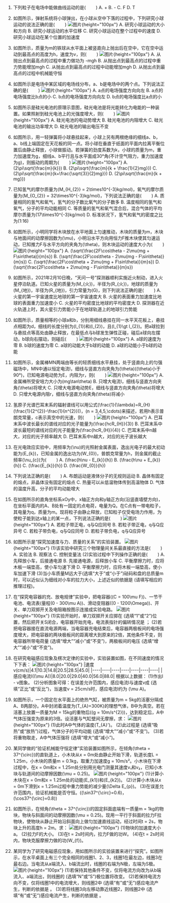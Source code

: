 1. 下列粒子在电场中能做曲线运动的是($\qquad$)
A. +
B. -
C. F
D. T

2. 如图所示，弹射系统将小球弹出，在小球从空中下落的过程中，下列研究小球运动的说法正确的是($\qquad$)
![图片](../Teyian_p_附件/附件/2024年1月浙江省普通高校招生选考物理试题/img_2_1_21721678.png){height="100px"}
A. 研究小球运动的大小和方向
B. 研究小球运动的水平位移
C. 研究小球运动在整个过程中的速度
D. 研究小球运动在某个位置的加速度

3. 如图所示，质量为m的铁球从水平面上被竖直向上抛出后在空中，它在空中运动到最高点的高度为h，速度为v，则($\qquad$)
![图片](../Teyian_p_附件/附件/2024年1月浙江省普通高校招生选考物理试题/img_3_1_21721679.png){height="100px"}
A. 从抛出点到最高点的过程中重力做功为 -mgh
B. 从抛出点到最高点的过程中重力势能增加mgh
C. 从抛出点到最高点的过程中动能增加mgh
D. 从抛出点到最高点的过程中机械能守恒

4. 如图所示是电场中某区域的电场线分布，a、b是电场中的两个点。下列说法正确的是($\qquad$)
![图片](../Teyian_p_附件/附件/2024年1月浙江省普通高校招生选考物理试题/img_4_1_21721680.png){height="100px"}
A. a点的电场强度方向向左
B. a点的电场强度比b点的小
C. b点的电场强度方向向左
D. b点的电场强度比a点的小

5. 如图所示是硅光电池的原理示意图，硅光电池是将光能转化为电能的一种装置。如果照射到硅光电池上的光强度增大，则($\qquad$)
![图片](../Teyian_p_附件/附件/2024年1月浙江省普通高校招生选考物理试题/img_5_1_21721681.png){height="100px"}
A. 硅光电池的电动势增大
B. 硅光电池的内阻增大
C. 硅光电池的输出功率增大
D. 硅光电池的输出电压不变

6. 如图所示，用一轻弹簧将小球悬挂起来，小球上另有两根绝缘的细线a、b，a、b线上端固定在天花板的同一点。将小球在垂直于纸面的平面内拉离平衡位置后由静止释放，小球做振动。若弹簧的劲度系数为k，小球的质量为m，重力加速度为g，细线a、b平行且与水平面成30°角(不计空气阻力，重力加速度为g)，则振动的周期为($\qquad$)
![图片](../Teyian_p_附件/附件/2024年1月浙江省普通高校招生选考物理试题/img_6_1_21721682.png){height="100px"}
A. \(2\pi\sqrt{\frac{m}{k}}\)
B. \(2\pi\sqrt{\frac{m}{k + \frac{1}{2}mg}}\)
C. \(2\pi\sqrt{\frac{m}{k+\frac{\sqrt{3}}{2}mg}}\)
D. \(2\pi\sqrt{\frac{m}{k + mg}}\)

7. 已知氢气的摩尔质量为\(M_{H_{2}} = 2\times10^{-3}kg/mol\)，氧气的摩尔质量为\(M_{O_{2}} = 32\times10^{-3}kg/mol\)，下列说法正确的是($\qquad$)
A. 质量相同的氢气和氧气，氢气的分子数比氧气的分子数多
B. 温度相同的氢气和氧气，分子的平均动能相同
C. 等质量的氢气和氧气混合后，混合气体的平均摩尔质量为\(17\times10^{-3}kg/mol\)
D. 标准状况下，氢气和氧气的密度之比为\(1:16\)

8. 如图所示，小明同学将木块放在水平地面上匀速推动，木块的质量为m，木块与地面间的动摩擦因数为\(\mu\)，小明沿水平方向用恒力F推木块使其匀速运动，已知推力F与水平方向的夹角为\(\theta\)，则木块运动的速度大小为($\qquad$)
![图片](../Teyian_p_附件/附件/2024年1月浙江省普通高校招生选考物理试题/img_8_1_21721684.png){height="100px"}
A. \(\sqrt{\frac{2F\cos\theta - 2\mu(mg + F\sin\theta)}{m}s}\)
B. \(\sqrt{\frac{2F\cos\theta - 2\mu(mg - F\sin\theta)}{m}s}\)
C. \(\sqrt{\frac{2F\cos\theta + 2\mu(mg + F\sin\theta)}{m}s}\)
D. \(\sqrt{\frac{2F\cos\theta + 2\mu(mg - F\sin\theta)}{m}s}\)

9. 如图所示，2021年2月10日晚，“天问一号”探测器顺利实施近火制动，进入火星停泊轨道。已知火星的质量为\(M_{火}\)，半径为\(R_{火}\)，地球的质量为\(M_{地}\)，半径为\(R_{地}\)，引力常量为\(G\)，则下列说法正确的是($\qquad$)
A. 火星的第一宇宙速度比地球的第一宇宙速度大
B. 火星的表面重力加速度比地球的表面重力加速度小
C. 火星的平均密度比地球的平均密度大
D. 探测器在近火轨道上时，其火星引力势能小于在地球轨道上的地球引力势能

10. 如图所示，质量相等的小球a和b，分别用细线悬挂在同一水平天花板上，悬挂点相距为d，细线的长度分别为\(l_{1}\)和\(l_{2}\)，且\(l_{1}\gt l_{2}\)。把a球拉到与悬挂点等高处由静止释放，在最低点与b球发生弹性正碰，碰后a球向左摆动，b球向右摆动，则碰后($\qquad$)
![图片](../Teyian_p_附件/附件/2024年1月浙江省普通高校招生选考物理试题/img_10_1_21721686.png){height="100px"}
A. a球的速度为零
B. b球的速度为零
C. a球的动能大于b球的动能
D. a球的动能小于b球的动能

11. 如图所示，金属棒MN两端由等长的轻质细线水平悬挂，处于竖直向上的匀强磁场中，MN中通以恒定电流I，细线与竖直方向夹角为\(\theta\)(\(\theta\)小于90°)，已知电源电动势为E，内阻为r，则($\qquad$)
![图片](../Teyian_p_附件/附件/2024年1月浙江省普通高校招生选考物理试题/img_11_1_21721687.png){height="100px"}
A. 金属棒所受安培力大小为\(mg\tan\theta\)
B. 只增大电流I，细线与竖直方向夹角\(\theta\)将增大
C. 只增大电源电动势E，细线与竖直方向夹角\(\theta\)将增大
D. 只增大电源内阻r，细线与竖直方向夹角\(\theta\)将减小

12. 氢原子光谱巴耳末系的辐射谱线可以用公式\(\frac{1}{\lambda}=R_{H}(\frac{1}{2^{2}}-\frac{1}{n^{2}})\)，\(n = 3,4,5,\cdots\)来描述，若用h表示普朗克常量，c表示真空中的光速，则($\qquad$)
![图片](../Teyian_p_附件/附件/2024年1月浙江省普通高校招生选考物理试题/img_12_1_21721688.png){height="100px"}
A. 巴耳末系中波长最长的谱线对应的光子能量为\(\frac{hcR_{H}}{3}\)
B. 巴耳末系中波长最短的谱线对应的光子能量为\(\frac{hcR_{H}}{4}\)
C. 巴耳末系中n越大，对应的光子频率越大
D. 巴耳末系中n越大，对应的光子波长越大

13. 在光电效应实验中，用频率为\(\nu\)的光照射金属表面，逸出光电子的最大初动能为\(E_{k}\)，已知金属的逸出功为\(W_{0}\)，普朗克常量为h，则金属的截止频率\(\nu_{c}\)为($\qquad$)
A. \(\frac{h\nu - E_{k}}{h}\)
B. \(\frac{h\nu + E_{k}}{h}\)
C. \(\frac{E_{k}}{h}\)
D. \(\frac{W_{0}}{h}\)

14. 下列说法正确的是($\qquad$)
A. 布朗运动是液体分子的无规则运动
B. 晶体有固定的熔点，非晶体没有固定的熔点
C. 热量可以从低温物体传到高温物体
D. 气体的温度升高，分子的平均动能增大

15. 在如图所示的直角坐标系xOy中，x轴正方向和y轴正方向(沿竖直墙壁方向)，在坐标平面内的A、B处有一固定的点电荷，电量为Q。在C点有一带电粒子，其电量为q，质量为m。现将粒子由静止释放，已知粒子仅受电场力作用，为使粒子能到达x轴上的某一点，下列说法正确的是($\qquad$)
![图片](../Teyian_p_附件/附件/2024年1月浙江省普通高校招生选考物理试题/img_15_1_21721691.png){height="100px"}
A. 若粒子带正电，q与Q应同号
B. 若粒子带正电，q与Q应异号
C. 若粒子带负电，q与Q应同号
D. 若粒子带负电，q与Q应异号

16. 如图所示是“探究加速度与力、质量的关系”的实验装置。
![图片](../Teyian_p_附件/附件/2024年1月浙江省普通高校招生选考物理试题/img_16_1_21721692.png){height="100px"}
(1)该实验中研究三个物理量间关系最直接的方法是($\qquad$)
A. 实验法
B. 观察法
C. 控制变量法
(2)实验过程中下列操作正确的是($\qquad$)
A. 先释放小车，后接通电源
B. 先接通电源，后释放小车
C. 平衡摩擦力时，应将木板一端垫高，使小车匀速下滑
D. 平衡摩擦力时，应将木板一端垫高，使小车加速下滑
(3)当小车质量M远大于(选填“大于”或“小于”)砝码和盘的总质量m时，可以近似认为细线对小车的拉力大小，上述近似的依据是  (请填写相应的推理过程)。

17. 在“探究电容器的充、放电规律”实验中，把电容器(\(C = 100\mu F\))、一节干电池、电流表(量程\(0 - 300\mu A\))、滑动变阻器(\(0 - 1200\Omega\))、开关、单刀双掷开关及电阻箱按图示连接成实验电路。
![图片](../Teyian_p_附件/附件/2024年1月浙江省普通高校招生选考物理试题/img_17_1_21721693.png){height="100px"}
(1)实验开始时，单刀双掷开关应掷在  (选填“1”或“2”)位置，然后把开关S闭合，电容器开始充电，电流表指针的偏转情况是  ；
(2)若把电容器接在直流电源两端，当电容器充电结束后，电容器两极板间的电场强度增大，把电容器的两块极板间的距离增大到原来的2倍，其他条件不变，则电容器所带电荷量  (选填“增大”“减小”或“不变”)，两极板间的电压  (选填“增大”“减小”或“不变”)。

18. 在研究电磁感应现象及楞次定律的实验中，实验装置如图，在不同速度的情况下下表：
![图片](../Teyian_p_附件/附件/2024年1月浙江省普通高校招生选考物理试题/img_18_1_21721694.png){height="100px"}
|速度v(cm/s)|4.1|10.3|14.8|20.5|28.5|45.0|
|----|----|----|----|----|----|----|
|感应电流I(\(\mu A\))|8.0|20.0|29.0|40.0|56.0|88.0|
根据以上数据：
(1)作出I - v图象。
(2)分析图象可得：在误差允许范围内，感应电流I与速度v成  (选填“正比”或“反比”)，当速度v = 25cm/s时，感应电流I约为  \(\mu A\)。

19. 如图所示，一个固定在水平面上的绝热气缸，被质量为m = 5kg的活塞分隔成A、B两部分。A中封闭着温度为\(T_{A}=300K\)的理想气体，B中为真空。若在活塞上放置一质量为M = 15kg的重物后(\(g = 10m/s^{2}\))，达到稳定后，A中气体压强变为原来的3倍。设活塞与气缸壁间无摩擦，求：
![图片](../Teyian_p_附件/附件/2024年1月浙江省普通高校招生选考物理试题/img_19_1_21721695.png){height="100px"}
(1)此时A中气体的温度\(T_{A}'\)。
(2)此过程是  (选填“吸热”或“放热”)过程，气体分子的平均动能  (选填“增大”“减小”或“不变”)。
(3)若将重物取走，A中气体压强将  (选填“增大”或“减小”)。

20. 某同学做的“验证机械能守恒定律”实验装置如图所示，在倾角\(\theta = 37^{\circ}\)的直轨道上，小木块从x = 0m处由静止开始下滑，轨道长度L = 1.25m，小木块的质量m = 0.1kg，取重力加速度g = 10m/s²。小木块在下滑过程中，在x = 0m和x = 1.25m处分别用光电门测量其速度v₁和v₂，已知小木块与轨道间的动摩擦因数\(\mu = 0.25\)。
![图片](../Teyian_p_附件/附件/2024年1月浙江省普通高校招生选考物理试题/img_20_1_21721696.png){height="100px"}
(1)计算小木块在x = 0m和x = 1.25m处的动能\(E_{k1}\)和\(E_{k2}\)。
(2)计算小木块从x = 0m下滑到x = 1.25m过程中重力势能的减少量\(\Delta E_{p}\)。
(3)在误差允许范围内，验证机械能是否守恒。(\(\sin37^{\circ}=0.6\)，\(\cos37^{\circ}=0.8\))

21. 如图所示，在倾角\(\theta = 37^{\circ}\)的固定斜面底端有一质量m = 1kg的物块，物块与斜面间的动摩擦因数\(\mu = 0.25\)。现用一平行于斜面的拉力F拉物块，使物块从静止开始沿斜面向上做匀加速直线运动，经过时间t = 2s，物块上升的高度h = 2m。求：
![图片](../Teyian_p_附件/附件/2024年1月浙江省普通高校招生选考物理试题/img_21_1_21721697.png){height="100px"}
(1)物块的加速度大小a。
(2)拉力F的大小。
(3)在t = 2s时间内，拉力F做的功W。
(4)在t = 2s时间内，物块克服摩擦力做的功\(W_{f}\)。

22. 某同学为了研究电磁感应现象，用如图所示的实验装置来进行“探究”。如图所示，在水平桌面上有三个完全相同的线圈1、2、3，线圈1在最左边，线圈3在最右边。当电流从a端流入、b端流出时，线圈的右端为N极，左端为S极。
![图片](../Teyian_p_附件/附件/2024年1月浙江省普通高校招生选考物理试题/img_22_1_21721698.png){height="100px"}
(1)若保持其他条件不变，仅将电流方向改为从b端流入、a端流出，则线圈的  (选填“N”或“S”)极位置将改变。
(2)若保持电流方向不变，仅将线圈1中的电流增大，则线圈2中  (选填“有”或“无”)感应电流产生，判断的依据是  。
(3)若将线圈3向左移动靠近线圈2，则线圈2中  (选填“有”或“无”)感应电流产生，判断的依据是  。
